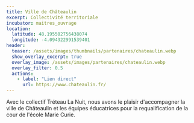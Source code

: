 ```yaml
---
title: Ville de Châteaulin
excerpt: Collectivité territoriale
incubator: maitres_ouvrage
location:
  latitude: 48.195502756438074 
  longitude: -4.094322991539401
header:
  teaser: /assets/images/thumbnails/partenaires/chateaulin.webp
  show_overlay_excerpt: true
  overlay_image: /assets/images/partenaires/chateaulin.webp
  overlay_filter: 0.5
  actions:
    - label: "Lien direct"
      url: https://www.chateaulin.fr/
---
```


Avec le collectif Tréteau La Nuit, nous avons le plaisir d'accompagner la ville de Châteaulin et les équipes éducatrices pour la requalification de la cour de l'école Marie Curie.